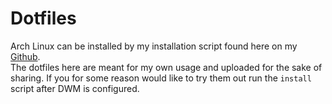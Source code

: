 # Dotfiles

Arch Linux can be installed by my installation script found here on my [Github](https://github.com/ALX99/Arch-AI).  
The dotfiles here are meant for my own usage and uploaded for the sake of sharing. If you for some reason would like to try them out run the `install` script after DWM is configured.
